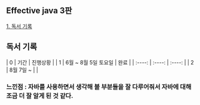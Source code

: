 ## Effective java 3판

[1. 독서 기록](#독서-기록)  

## 독서 기록

| 0    |         기간        |  진행상황  |
| 1      | 6월 ~ 8월 5일 토요일  |  완료  |
| :----: | :----: | :----: |
| 2 | 8월 7일 ~ |  |

### 느낀점 : 자바를 사용하면서 생각해 볼 부분들을 잘 다루어줘서 자바에 대해 조금 더 잘 알게 된 것 같다.
